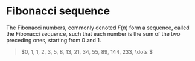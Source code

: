 # Fibonacci sequence
The Fibonacci numbers, commonly denoted $F(n)$ form a sequence, called the Fibonacci sequence, such that each number is the sum of the two preceding ones, starting from $0$ and $1$.
> $0, 1, 1, 2, 3, 5, 8, 13, 21, 34, 55, 89, 144, 233, \dots $